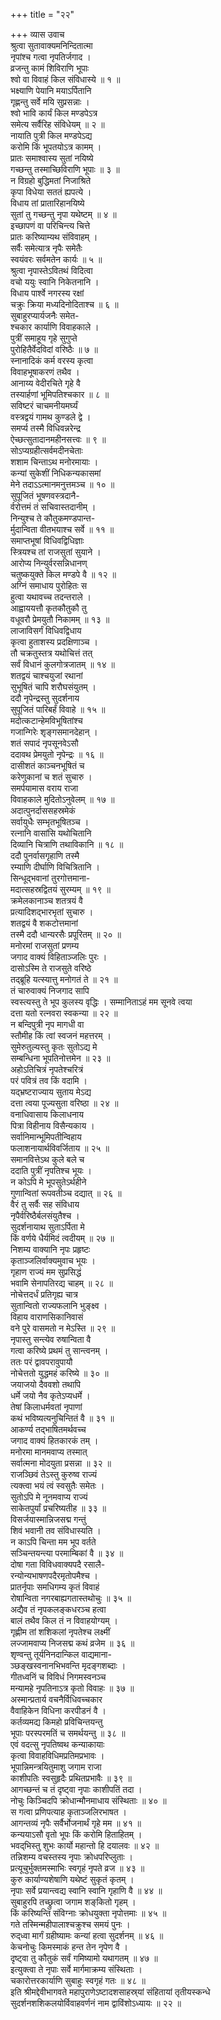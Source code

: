 +++
title = "२२"

+++
व्यास उवाच  
श्रुत्वा सुतावाक्यमनिन्दितात्मा  
     नृपांश्च गत्वा नृपतिर्जगाद ।  
व्रजन्तु कामं शिविराणि भूपाः  
     श्वो वा विवाहं किल संविधास्ये ॥ १ ॥  
भक्ष्याणि पेयानि मयाऽर्पितानि  
     गृह्णन्तु सर्वे मयि सुप्रसन्नाः ।  
श्वो भावि कार्यं किल मण्डपेऽत्र  
     समेत्य सर्वैरिह संविधेयम् ॥ २ ॥  
नायाति पुत्री किल मण्डपेऽद्य  
     करोमि किं भूपतयोऽत्र कामम् ।  
प्रातः समाश्वास्य सुतां नयिष्ये  
     गच्छन्तु तस्माच्छिविराणि भूपाः ॥ ३ ॥  
न विग्रहो बुद्धिमतां निजाश्रिते  
     कृपा विधेया सततं ह्यपत्ये ।  
विधाय तां प्रातारिहानयिष्ये  
     सुतां तु गच्छन्तु नृपा यथेष्टम् ॥ ४ ॥  
इच्छापणं वा परिचिन्त्य चित्ते  
     प्रातः करिष्याम्यथ संविवाहम् ।  
सर्वैः समेत्यात्र नृपैः समेतैः  
     स्वयंवरः सर्वमतेन कार्यः ॥ ५ ॥  
श्रुत्वा नृपास्तेऽवितथं विदित्वा  
     वचो ययुः स्वानि निकेतनानि ।  
विधाय पार्श्वे नगरस्य रक्षां  
     चक्रुः क्रिया मध्यदिनोदिताश्च ॥ ६ ॥  
सुबाहुरप्यार्यजनैः समेत-  
     श्चकार कार्याणि विवाहकाले ।  
पुत्रीं समाहूय गृहे सुगुप्ते  
     पुरोहितैर्वेदविदां वरिष्ठैः ॥ ७ ॥  
स्नानादिकं कर्म वरस्य कृत्वा  
     विवाहभूषाकरणं तथैव ।  
आनाय्य वेदीरचिते गृहे वै  
     तस्यार्हणां भूमिपतिश्चकार ॥ ८ ॥  
सविष्टरं चाचमनीयमर्घ्यं  
     वस्त्रद्वयं गामथ कुण्डले द्वे ।  
समर्प्य तस्मै विधिवन्नरेन्द्र  
     ऐच्छत्सुतादानमहीनसत्त्वः ॥ ९ ॥  
सोऽप्यग्रहीत्सर्वमदीनचेताः  
     शशाम चिन्ताऽथ मनोरमायाः ।  
कन्यां सुकेशीं निधिकन्यकासमां  
     मेने तदाऽऽत्मानमनुत्तमञ्च ॥ १० ॥  
सुपूजितं भूषणवस्त्रदानै-  
     र्वरोत्तमं तं सचिवास्तदानीम् ।  
निन्युश्च ते कौतुकमण्डपान्त-  
     र्मुदान्विता वीतभयाश्च सर्वे ॥ ११ ॥  
समाप्तभूषां विधिवद्विधिज्ञाः  
     स्त्रियश्च तां राजसुतां सुयाने ।  
आरोप्य निन्युर्वरसन्निधानण्  
     चतुष्कयुक्ते किल मण्डपे वै ॥ १२ ॥  
अग्निं समाधाय पुरोहितः स  
     हुत्वा यथावच्च तदन्तराले ।  
आह्वाययत्तौ कृतकौतुकौ तु  
     वधूवरौ प्रेमयुतौ निकामम् ॥ १३ ॥  
लाजाविसर्गं विधिवद्विधाय  
     कृत्वा हुताशस्य प्रदक्षिणाञ्च ।  
तौ चक्रतुस्तत्र यथोचित्तं तत्  
     सर्वं विधानं कुलगोत्रजातम् ॥ १४ ॥  
शतद्वयं चाश्चयुजां रथानां  
     सुभूषितं चापि शरौघसंयुतम् ।  
ददौ नृपेन्द्रस्तु सुदर्शनाय  
     सुपूजितं पारिबर्हं विवाहे ॥ १५ ॥  
मदोत्कटान्हेमविभूषितांश्च  
     गजान्गिरेः शृङ्गसमानदेहान् ।  
शतं सपादं नृपसूनवेऽसौ  
     ददावथ प्रेमयुतो नृपेन्द्रः ॥ १६ ॥  
दासीशतं काञ्चनभूषितं च  
     करेणुकानां च शतं सुचारु ।  
समर्पयामास वराय राजा  
     विवाहकाले मुदितोऽनुवेलम् ॥ १७ ॥  
अदात्पुनर्दाससहस्रमेकं  
     सर्वायुधैः सम्भृतभूषितञ्च ।  
रत्नानि वासांसि यथोचितानि  
     दिव्यानि चित्राणि तथाविकानि ॥ १८ ॥  
ददौ पुनर्वासगृहाणि तस्मै  
     रम्याणि दीर्घाणि विचित्रितानि ।  
सिन्धूद्‌भवानां तुरगोत्तमाना-  
     मदात्सहस्रद्वितयं सुरम्यम् ॥ १९ ॥  
क्रमेलकानाञ्च शतत्रयं वै  
     प्रत्यादिशद्‌भारभृतां सुचारु ।  
शतद्वयं वै शकटोत्तमानां  
     तस्मै ददौ धान्यरसैः प्रपूरितम् ॥ २० ॥  
मनोरमां राजसुतां प्रणम्य  
     जगाद वाक्यं विहिताञ्जलिः पुरः ।  
दासोऽस्मि ते राजसुते वरिष्ठे  
     तद्ब्रूहि यत्स्यात्तु मनोगतं ते ॥ २१ ॥  
तं चारुवाक्यं निजगाद सापि  
     स्वस्त्यस्तु ते भूप कुलस्य वृद्धिः ।
सम्मानिताऽहं मम सूनवे त्वया  
     दत्ता यतो रत्नवरा स्वकन्या ॥ २२ ॥  
न बन्दिपुत्री नृप मागधी वा  
     स्तौमीह किं त्वां स्वजनं महत्तरम् ।  
सुमेरुतुल्यस्तु कृतः सुतोऽद्य मे  
     सम्बन्धिना भूपतिनोत्तमेन ॥ २३ ॥  
अहोऽतिचित्रं नृपतेश्चरित्रं  
     परं पवित्रं तव किं वदामि ।  
यद्‌भ्रष्टराज्याय सुताय मेऽद्य  
     दत्ता त्वया पूज्यसुता वरिष्ठा ॥ २४ ॥  
वनाधिवासाय किलाधनाय  
     पित्रा विहीनाय विसैन्यकाय ।  
सर्वानिमान्भूमिपतीन्विहाय  
     फलाशनायार्थविवर्जिताय ॥ २५ ॥  
समानवित्तेऽथ कुले बले च  
     ददाति पुत्रीं नृपतिश्च भूयः ।  
न कोऽपि मे भूपसुतेऽर्थहीने  
     गुणान्वितां रूपवतीञ्च दद्यात् ॥ २६ ॥  
वैरं तु सर्वैः सह संविधाय  
     नृपैर्वरिष्ठैर्बलसंयुतैश्च ।  
सुदर्शनायाथ सुताऽर्पिता मे  
     किं वर्णये धैर्यमिदं त्वदीयम् ॥ २७ ॥  
निशम्य वाक्यानि नृपः प्रहृष्टः  
     कृताञ्जलिर्वाक्यमुवाच भूयः ।  
गृहाण राज्यं मम सुप्रसिद्धं  
     भवामि सेनापतिरद्य चाहम् ॥ २८ ॥  
नोचेत्तदर्धं प्रतिगृह्य चात्र  
     सुतान्वितो राज्यफलानि भुङ्क्ष्व ।  
विहाय वाराणसिकानिवासं  
     वने पुरे वासमतो न मेऽस्ति ॥ २९ ॥  
नृपास्तु सन्त्येव रुषान्विता वै  
     गत्वा करिष्ये प्रथमं तु सान्त्वनम् ।  
ततः परं द्वावपरावुपायौ  
     नोचेत्ततो युद्धमहं करिष्ये ॥ ३० ॥  
जयाजयो दैववशो तथापि  
     धर्मे जयो नैव कृतेऽप्यधर्मे ।  
तेषां किलाधर्मवतां नृपाणां  
     कथं भविष्यत्यनुचिन्तितं वै ॥ ३१ ॥  
आकर्ण्य तद्‌भाषितमर्थवच्च  
     जगाद वाक्यं हितकारकं तम् ।  
मनोरमा मानमवाप्य तस्मात्  
     सर्वात्मना मोदयुता प्रसन्ना ॥ ३२ ॥  
राजञ्छिवं तेऽस्तु कुरुष्व राज्यं  
     त्यक्त्वा भयं त्वं स्वसुतैः समेतः ।  
सुतोऽपि मे नूनमवाप्य राज्यं  
     साकेतपुर्यां प्रचरिष्यतीह ॥ ३३ ॥  
विसर्जयास्मान्निजसद्म गन्तुं  
     शिवं भवानी तव संविधास्यति ।  
न काऽपि चिन्ता मम भूप वर्तते  
     सञ्चिन्तयन्त्या परमाम्बिकां वै ॥ ३४ ॥  
दोषा गता विविधवाक्यपदै रसालै-  
     रन्योन्यभाषणपदैरमृतोपमैश्च ।  
प्रातर्नृपाः समधिगम्य कृतं विवाहं  
     रोषान्विता नगरबाह्यगतास्तथोचुः ॥ ३५ ॥  
अद्यैव तं नृपकलङ्कधरञ्च हत्वा  
     बालं तथैव किल तं न विवाहयोग्यम् ।  
गृह्णीम तां शशिकलां नृपतेश्च लक्ष्मीं  
     लज्जामवाप्य निजसद्म कथं व्रजेम ॥ ३६ ॥  
शृण्वन्तु तूर्यनिनदान्किल वाद्यमाना-  
     ञ्छङ्खस्वनानभिभवन्ति मृदङ्गशब्दाः ।  
गीतध्वनिं च विविधं निगमस्वनञ्च  
     मन्यामहे नृपतिनाऽत्र कृतो विवाहः ॥ ३७ ॥  
अस्मान्प्रतार्य वचनैर्विधिवच्चकार  
     वैवाहिकेन विधिना करपीडनं वै ।  
कर्तव्यमद्य किमहो प्रविचिन्तयन्तु  
     भूपाः परस्परमतिं च समर्थयन्तु ॥ ३८ ॥  
एवं वदत्सु नृपतिष्वथ कन्याकायाः  
     कृत्वा विवाहविधिमप्रतिमप्रभावः ।  
भूपान्निमन्त्रयितुमाशु जगाम राजा  
     काशीपतिः स्वसुहृदैः प्रथितप्रभावैः ॥ ३९ ॥  
आगच्छन्तं च तं दृष्ट्वा नृपाः काशीपतिं तदा ।  
नोचुः किञ्चिदपि क्रोधान्मौनमाधाय संस्थिताः ॥ ४० ॥  
स गत्वा प्रणिपत्याह कृताञ्जलिरभाषत ।  
आगन्तव्यं नृपैः सर्वैर्भोजनार्थं गृहे मम ॥ ४१ ॥  
कन्ययाऽसौ वृतो भूपः किं करोमि हिताहितम् ।  
भवद्‌भिस्तु शुभः कार्यो महान्तो हि दयालवः ॥ ४२ ॥  
तन्निशम्य वचस्तस्य नृपाः क्रोधपरिप्लुताः ।  
प्रत्यूचुर्भुक्तमस्माभिः स्वगृहं नृपते व्रज ॥ ४३ ॥  
कुरु कार्याण्यशेषाणि यथेष्टं सुकृतं कृतम् ।  
नृपाः सर्वे प्रयान्त्वद्य स्वानि स्वानि गृहाणि वै ॥ ४४ ॥  
सुबाहुरपि तच्छ्रुत्वा जगाम शङ्‌कितो गृहम् ।  
किं करिष्यन्ति संविग्नाः क्रोधयुक्ता नृपोत्तमाः ॥ ४५ ॥  
गते तस्मिन्महीपालाश्चक्रुश्च समयं पुनः ।  
रुद्‌ध्वा मार्गं ग्रहीष्यामः कन्यां हत्वा सुदर्शनम् ॥ ४६ ॥  
केचनोचुः किमस्माकं हन्त तेन नृपेण वै ।  
दृष्ट्वा तु कौतुकं सर्वं गमिष्यामो यथागतम् ॥ ४७ ॥  
इत्युक्त्वा ते नृपाः सर्वे मार्गमाक्रम्य संस्थिताः ।  
चकारोत्तरकार्याणि सुबाहुः स्वगृहं गतः ॥ ४८ ॥  
इति श्रीमद्देवीभागवते महापुराणेऽष्टादशसाहस्र्यां संहितायां तृतीयस्कन्धे  
सुदर्शनशशिकलयोर्विवाहवर्णनं नाम द्वाविंशोऽध्यायः ॥ २२ ॥
